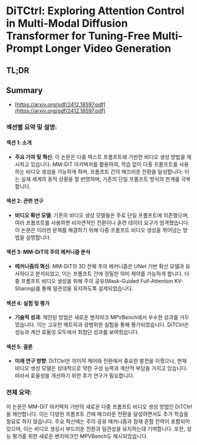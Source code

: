 # DiTCtrl: Exploring Attention Control in Multi-Modal Diffusion Transformer for Tuning-Free Multi-Prompt Longer Video Generation
## TL;DR
## Summary
- [https://arxiv.org/pdf/2412.18597.pdf](https://arxiv.org/pdf/2412.18597.pdf)

### 섹션별 요약 및 설명:

#### 섹션 1: 소개
- **주요 기여 및 혁신**: 이 논문은 다중 텍스트 프롬프트에 기반한 비디오 생성 방법을 제시하고 있습니다. MM-DiT 아키텍처를 활용하여, 학습 없이 다중 프롬프트를 사용하는 비디오 생성을 가능하게 하며, 프롬프트 간의 매끄러운 전환을 달성합니다. 이는 실제 세계의 동적 상황을 잘 반영하며, 기존의 단일 프롬프트 방식의 한계를 극복합니다.

#### 섹션 2: 관련 연구
- **비디오 확산 모델**: 기존의 비디오 생성 모델들은 주로 단일 프롬프트에 의존했으며, 여러 프롬프트를 사용하면 비자연적인 전환이나 훈련 데이터 요구가 엄격했습니다. 이 논문은 이러한 문제를 해결하기 위해 다중 프롬프트 비디오 생성을 뛰어넘는 방법을 설명합니다.

#### 섹션 3: MM-DiT의 주의 메커니즘 분석
- **메커니즘의 혁신**: MM-DiT의 3D 전체 주의 메커니즘은 UNet 기반 확산 모델과 유사하다고 분석되었고, 이는 프롬프트 간에 정밀한 의미 제어를 가능하게 합니다. 다중 프롬프트 비디오 생성을 위해 주의 공유(Mask-Guided Full-Attention KV-Sharing)를 통해 일관성을 유지하도록 설계되었습니다.

#### 섹션 4: 실험 및 평가
- **기술적 성과**: 제안된 방법은 새로운 벤치마크 MPVBench에서 우수한 성과를 거두었습니다. 이는 고유한 메트릭과 광범위한 실험을 통해 평가되었습니다. DiTCtrl은 성능과 계산 효율성 모두에서 최첨단 성과를 보여줬습니다.

#### 섹션 5: 결론
- **미래 연구 방향**: DiTCtrl은 의미적 제어와 전환에서 중요한 발전을 이뤘으나, 현재 비디오 생성 모델은 상대적으로 약한 구성 능력과 계산적 부담을 가지고 있습니다. 따라서 효율성을 개선하기 위한 추가 연구가 필요합니다.

### 전체 요약:
이 논문은 MM-DiT 아키텍처 기반의 새로운 다중 프롬프트 비디오 생성 방법인 DiTCtrl을 제안합니다. 이는 다양한 프롬프트 간에 매끄러운 전환을 달성하면서도 추가 학습을 필요로 하지 않습니다. 주요 혁신에는 주의 공유 메커니즘과 잠재 혼합 전략이 포함되어 있으며, 이는 비디오 생성시 부드러운 전환과 일관성을 유지하는데 기여합니다. 또한, 성능 평가를 위한 새로운 벤치마크인 MPVBench도 제시되었습니다.